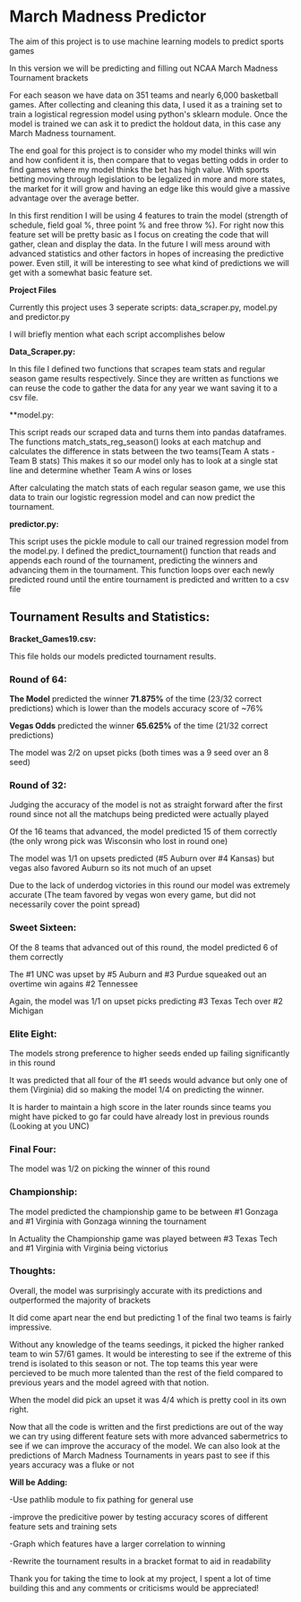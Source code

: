 # March Madness Predictor 

The aim of this project is to use machine learning models to predict sports games

In this version we will be predicting and filling out NCAA March Madness Tournament brackets

For each season we have data on 351 teams and nearly 6,000 basketball games.
After collecting and cleaning this data, I used it as a training set to train a logistical regression model using python's sklearn module. 
Once the model is trained we can ask it to predict the holdout data, in this case any March Madness tournament.


The end goal for this project is to consider who my model thinks will win and how confident it is, then compare that to vegas betting odds in order to find games where my model thinks the bet has high value.
With sports betting moving through legislation to be legalized in more and more states, the market for it will grow and
having an edge like this would give a massive advantage over the average better.

In this first rendition I will be using 4 features to train the model (strength of schedule, field goal %, three point % and free throw %). For right now this feature set will be pretty basic as I focus on creating the code that will gather, clean and display the data. In the future I will mess around with advanced statistics and other factors in hopes of increasing the predictive power. Even still, it will be interesting to see what kind of predictions we will get with a somewhat basic feature set.

**Project Files**

Currently this project uses 3 seperate scripts: data_scraper.py, model.py and predictor.py 

I will briefly mention what each script accomplishes below


**Data_Scraper.py:**

In this file I defined two functions that scrapes team stats and regular season game results respectively. 
Since they are written as functions we can reuse the code to gather the data for any year we want saving it to a csv file. 


**model.py:

This script reads our scraped data and turns them into pandas dataframes. The functions match_stats_reg_season() looks at each matchup and calculates the difference in stats between the two teams(Team A stats - Team B stats) This makes it so our model only has to look at a single stat line and determine whether Team A wins or loses


After calculating the match stats of each regular season game, we use this data to train our logistic regression model and can now predict the tournament.


**predictor.py:**

This script uses the pickle module to call our trained regression model from the model.py. I defined the predict_tournament() function that reads and appends each round of the tournament, predicting the winners and advancing them in the tournament. This function loops over each newly predicted round until the entire tournament is predicted and written to a csv file 

## Tournament Results and Statistics:

**Bracket_Games19.csv:**

This file holds our models predicted tournament results.

### Round of 64: 

**The Model** predicted the winner **71.875%** of the time (23/32 correct predictions) which is lower than the models accuracy score of ~76%

**Vegas Odds** predicted the winner **65.625%** of the time (21/32 correct predictions)

The model was 2/2 on upset picks (both times was a 9 seed over an 8 seed)

### Round of 32:

Judging the accuracy of the model is not as straight forward after the first round since not all the matchups being predicted were actually played

Of the 16 teams that advanced, the model predicted 15 of them correctly (the only wrong pick was Wisconsin who lost in round one)

The model was 1/1 on upsets predicted (#5 Auburn over #4 Kansas) but vegas also favored Auburn so its not much of an upset

Due to the lack of underdog victories in this round our model was extremely accurate (The team favored by vegas won every game, but did not necessarily cover the point spread)

### Sweet Sixteen:

Of the 8 teams that advanced out of this round, the model predicted 6 of them correctly

The #1 UNC was upset by #5 Auburn and #3 Purdue squeaked out an overtime win agains #2 Tennessee

Again, the model was 1/1 on upset picks predicting #3 Texas Tech over #2 Michigan 

### Elite Eight:

The models strong preference to higher seeds ended up failing significantly in this round

It was predicted that all four of the #1 seeds would advance but only one of them (Virginia) did so making the model 1/4 on predicting the winner.

It is harder to maintain a high score in the later rounds since teams you might have picked to go far could have already lost in previous rounds (Looking at you UNC)

### Final Four:

The model was 1/2 on picking the winner of this round

### Championship:

The model predicted the championship game to be between #1 Gonzaga and #1 Virginia with Gonzaga winning the tournament

In Actuality the Championship game was played between #3 Texas Tech and #1 Virginia with Virginia being victorius

### Thoughts:

Overall, the model was surprisingly accurate with its predictions and outperformed the majority of brackets

It did come apart near the end but predicting 1 of the final two teams is fairly impressive. 

Without any knowledge of the teams seedings, it picked the higher ranked team to win 57/61 games. It would be interesting to see if the extreme of this trend is isolated to this season or not. The top teams this year were percieved to be much more talented than the rest of the field compared to previous years and the model agreed with that notion.

When the model did pick an upset it was 4/4 which is pretty cool in its own right.

Now that all the code is written and the first predictions are out of the way we can try using different feature sets with more advanced sabermetrics to see if we can improve the accuracy of the model. We can also look at the predictions of March Madness Tournaments in years past to see if this years accuracy was a fluke or not


**Will be Adding:**

-Use pathlib module to fix pathing for general use

-improve the predicitive power by testing accuracy scores of different feature sets and training sets

-Graph which features have a larger correlation to winning

-Rewrite the tournament results in a bracket format to aid in readability


Thank you for taking the time to look at my project, I spent a lot of time building this and any comments or criticisms would be appreciated!
